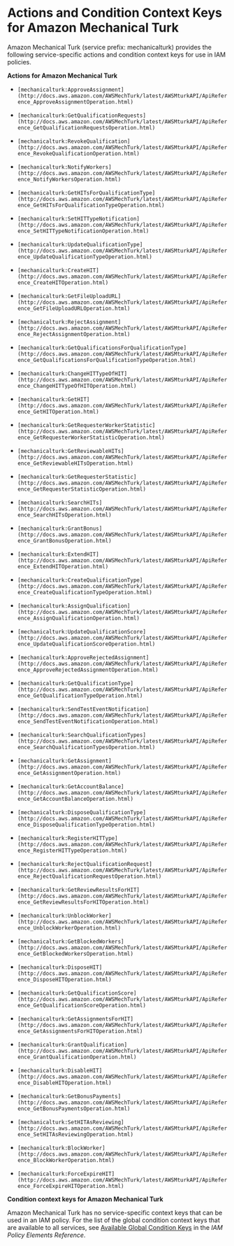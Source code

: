 # Actions and Condition Context Keys for Amazon Mechanical Turk<a name="list_mechanicalturk"></a>

Amazon Mechanical Turk \(service prefix: mechanicalturk\) provides the following service\-specific actions and condition context keys for use in IAM policies\.

**Actions for Amazon Mechanical Turk**

+ `[mechanicalturk:ApproveAssignment](http://docs.aws.amazon.com/AWSMechTurk/latest/AWSMturkAPI/ApiReference_ApproveAssignmentOperation.html)`

+ `[mechanicalturk:GetQualificationRequests](http://docs.aws.amazon.com/AWSMechTurk/latest/AWSMturkAPI/ApiReference_GetQualificationRequestsOperation.html)`

+ `[mechanicalturk:RevokeQualification](http://docs.aws.amazon.com/AWSMechTurk/latest/AWSMturkAPI/ApiReference_RevokeQualificationOperation.html)`

+ `[mechanicalturk:NotifyWorkers](http://docs.aws.amazon.com/AWSMechTurk/latest/AWSMturkAPI/ApiReference_NotifyWorkersOperation.html)`

+ `[mechanicalturk:GetHITsForQualificationType](http://docs.aws.amazon.com/AWSMechTurk/latest/AWSMturkAPI/ApiReference_GetHITsForQualificationTypeOperation.html)`

+ `[mechanicalturk:SetHITTypeNotification](http://docs.aws.amazon.com/AWSMechTurk/latest/AWSMturkAPI/ApiReference_SetHITTypeNotificationOperation.html)`

+ `[mechanicalturk:UpdateQualificationType](http://docs.aws.amazon.com/AWSMechTurk/latest/AWSMturkAPI/ApiReference_UpdateQualificationTypeOperation.html)`

+ `[mechanicalturk:CreateHIT](http://docs.aws.amazon.com/AWSMechTurk/latest/AWSMturkAPI/ApiReference_CreateHITOperation.html)`

+ `[mechanicalturk:GetFileUploadURL](http://docs.aws.amazon.com/AWSMechTurk/latest/AWSMturkAPI/ApiReference_GetFileUploadURLOperation.html)`

+ `[mechanicalturk:RejectAssignment](http://docs.aws.amazon.com/AWSMechTurk/latest/AWSMturkAPI/ApiReference_RejectAssignmentOperation.html)`

+ `[mechanicalturk:GetQualificationsForQualificationType](http://docs.aws.amazon.com/AWSMechTurk/latest/AWSMturkAPI/ApiReference_GetQualificationsForQualificationTypeOperation.html)`

+ `[mechanicalturk:ChangeHITTypeOfHIT](http://docs.aws.amazon.com/AWSMechTurk/latest/AWSMturkAPI/ApiReference_ChangeHITTypeOfHITOperation.html)`

+ `[mechanicalturk:GetHIT](http://docs.aws.amazon.com/AWSMechTurk/latest/AWSMturkAPI/ApiReference_GetHITOperation.html)`

+ `[mechanicalturk:GetRequesterWorkerStatistic](http://docs.aws.amazon.com/AWSMechTurk/latest/AWSMturkAPI/ApiReference_GetRequesterWorkerStatisticOperation.html)`

+ `[mechanicalturk:GetReviewableHITs](http://docs.aws.amazon.com/AWSMechTurk/latest/AWSMturkAPI/ApiReference_GetReviewableHITsOperation.html)`

+ `[mechanicalturk:GetRequesterStatistic](http://docs.aws.amazon.com/AWSMechTurk/latest/AWSMturkAPI/ApiReference_GetRequesterStatisticOperation.html)`

+ `[mechanicalturk:SearchHITs](http://docs.aws.amazon.com/AWSMechTurk/latest/AWSMturkAPI/ApiReference_SearchHITsOperation.html)`

+ `[mechanicalturk:GrantBonus](http://docs.aws.amazon.com/AWSMechTurk/latest/AWSMturkAPI/ApiReference_GrantBonusOperation.html)`

+ `[mechanicalturk:ExtendHIT](http://docs.aws.amazon.com/AWSMechTurk/latest/AWSMturkAPI/ApiReference_ExtendHITOperation.html)`

+ `[mechanicalturk:CreateQualificationType](http://docs.aws.amazon.com/AWSMechTurk/latest/AWSMturkAPI/ApiReference_CreateQualificationTypeOperation.html)`

+ `[mechanicalturk:AssignQualification](http://docs.aws.amazon.com/AWSMechTurk/latest/AWSMturkAPI/ApiReference_AssignQualificationOperation.html)`

+ `[mechanicalturk:UpdateQualificationScore](http://docs.aws.amazon.com/AWSMechTurk/latest/AWSMturkAPI/ApiReference_UpdateQualificationScoreOperation.html)`

+ `[mechanicalturk:ApproveRejectedAssignment](http://docs.aws.amazon.com/AWSMechTurk/latest/AWSMturkAPI/ApiReference_ApproveRejectedAssignmentOperation.html)`

+ `[mechanicalturk:GetQualificationType](http://docs.aws.amazon.com/AWSMechTurk/latest/AWSMturkAPI/ApiReference_GetQualificationTypeOperation.html)`

+ `[mechanicalturk:SendTestEventNotification](http://docs.aws.amazon.com/AWSMechTurk/latest/AWSMturkAPI/ApiReference_SendTestEventNotificationOperation.html)`

+ `[mechanicalturk:SearchQualificationTypes](http://docs.aws.amazon.com/AWSMechTurk/latest/AWSMturkAPI/ApiReference_SearchQualificationTypesOperation.html)`

+ `[mechanicalturk:GetAssignment](http://docs.aws.amazon.com/AWSMechTurk/latest/AWSMturkAPI/ApiReference_GetAssignmentOperation.html)`

+ `[mechanicalturk:GetAccountBalance](http://docs.aws.amazon.com/AWSMechTurk/latest/AWSMturkAPI/ApiReference_GetAccountBalanceOperation.html)`

+ `[mechanicalturk:DisposeQualificationType](http://docs.aws.amazon.com/AWSMechTurk/latest/AWSMturkAPI/ApiReference_DisposeQualificationTypeOperation.html)`

+ `[mechanicalturk:RegisterHITType](http://docs.aws.amazon.com/AWSMechTurk/latest/AWSMturkAPI/ApiReference_RegisterHITTypeOperation.html)`

+ `[mechanicalturk:RejectQualificationRequest](http://docs.aws.amazon.com/AWSMechTurk/latest/AWSMturkAPI/ApiReference_RejectQualificationRequestOperation.html)`

+ `[mechanicalturk:GetReviewResultsForHIT](http://docs.aws.amazon.com/AWSMechTurk/latest/AWSMturkAPI/ApiReference_GetReviewResultsForHITOperation.html)`

+ `[mechanicalturk:UnblockWorker](http://docs.aws.amazon.com/AWSMechTurk/latest/AWSMturkAPI/ApiReference_UnblockWorkerOperation.html)`

+ `[mechanicalturk:GetBlockedWorkers](http://docs.aws.amazon.com/AWSMechTurk/latest/AWSMturkAPI/ApiReference_GetBlockedWorkersOperation.html)`

+ `[mechanicalturk:DisposeHIT](http://docs.aws.amazon.com/AWSMechTurk/latest/AWSMturkAPI/ApiReference_DisposeHITOperation.html)`

+ `[mechanicalturk:GetQualificationScore](http://docs.aws.amazon.com/AWSMechTurk/latest/AWSMturkAPI/ApiReference_GetQualificationScoreOperation.html)`

+ `[mechanicalturk:GetAssignmentsForHIT](http://docs.aws.amazon.com/AWSMechTurk/latest/AWSMturkAPI/ApiReference_GetAssignmentsForHITOperation.html)`

+ `[mechanicalturk:GrantQualification](http://docs.aws.amazon.com/AWSMechTurk/latest/AWSMturkAPI/ApiReference_GrantQualificationOperation.html)`

+ `[mechanicalturk:DisableHIT](http://docs.aws.amazon.com/AWSMechTurk/latest/AWSMturkAPI/ApiReference_DisableHITOperation.html)`

+ `[mechanicalturk:GetBonusPayments](http://docs.aws.amazon.com/AWSMechTurk/latest/AWSMturkAPI/ApiReference_GetBonusPaymentsOperation.html)`

+ `[mechanicalturk:SetHITAsReviewing](http://docs.aws.amazon.com/AWSMechTurk/latest/AWSMturkAPI/ApiReference_SetHITAsReviewingOperation.html)`

+ `[mechanicalturk:BlockWorker](http://docs.aws.amazon.com/AWSMechTurk/latest/AWSMturkAPI/ApiReference_BlockWorkerOperation.html)`

+ `[mechanicalturk:ForceExpireHIT](http://docs.aws.amazon.com/AWSMechTurk/latest/AWSMturkAPI/ApiReference_ForceExpireHITOperation.html)`

**Condition context keys for Amazon Mechanical Turk**

Amazon Mechanical Turk has no service\-specific context keys that can be used in an IAM policy\. For the list of the global condition context keys that are available to all services, see [Available Global Condition Keys](reference_policies_condition-keys.md#AvailableKeys) in the *IAM Policy Elements Reference*\.